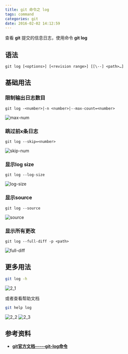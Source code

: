 ```yaml
---
title: git 命令之 log
tags: command
categories: git
date: 2016-02-02 14:12:59
---
```


查看 **git** 提交的信息日志，使用命令 **git log**
<!--more-->

## 语法

```shell
git log [<options>] [<revision range>] [[\--] <path>…​]
```

## 基础用法

### 限制输出日志数目

```shell
git log -<number>|-n <number>|--max-count=<number>
```

![max-num](max-num.jpg)

### 跳过前x条日志

```shell
git log --skip=<number>
```

![skip-num](skip-num.jpg)

### 显示log size

```shell
git log --log-size
```

![log-size](log-size.jpg)

### 显示source

```shell
git log --source
```

![source](source.jpg)

### 显示所有更改

```shell
git log --full-diff -p <path>
```

![full-diff](full-diff.jpg)

## 更多用法

```bash
git log -h
```

![2_1](2_1.jpg '2_1')

或者查看帮助文档

```bash
git help log
```

![2_2](2_2.jpg '2_2')
![2_3](2_3.jpg '2_3')

## 参考资料

* **[git官方文档-----git-log命令](http://git-scm.com/docs/git-log 'git官方文档-----git-log命令')**
